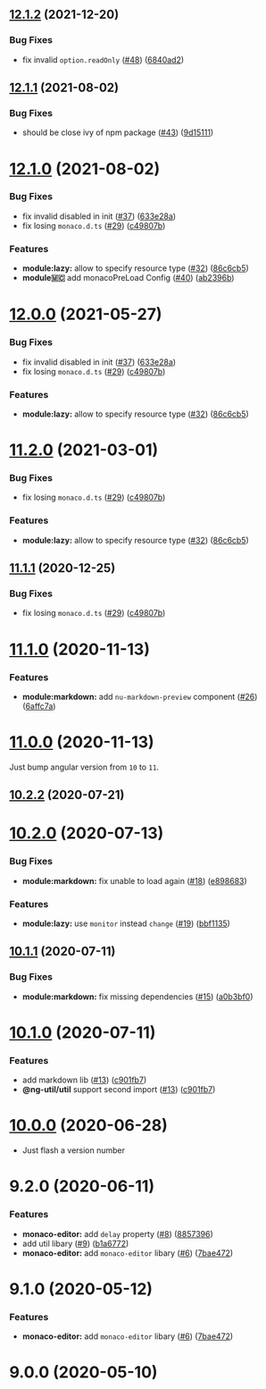 ## [12.1.2](https://github.com/ng-util/ng-util/compare/12.1.1...12.1.2) (2021-12-20)


### Bug Fixes

* fix invalid `option.readOnly` ([#48](https://github.com/ng-util/ng-util/issues/48)) ([6840ad2](https://github.com/ng-util/ng-util/commit/6840ad22866eab275b1d66785be1b703623ebe05))



## [12.1.1](https://github.com/ng-util/ng-util/compare/12.1.0...12.1.1) (2021-08-02)


### Bug Fixes

* should be close  ivy of npm package ([#43](https://github.com/ng-util/ng-util/issues/43)) ([9d15111](https://github.com/ng-util/ng-util/commit/9d151116c782a88059adbf25056d80e76e4d0fa6))



# [12.1.0](https://github.com/ng-util/ng-util/compare/11.1.0...12.1.0) (2021-08-02)


### Bug Fixes

* fix invalid disabled in init ([#37](https://github.com/ng-util/ng-util/issues/37)) ([633e28a](https://github.com/ng-util/ng-util/commit/633e28a202b3dcba99919f3016818fc97b2dd11f))
* fix losing `monaco.d.ts` ([#29](https://github.com/ng-util/ng-util/issues/29)) ([c49807b](https://github.com/ng-util/ng-util/commit/c49807bbd5adafa00ea405b9049a3c5d6980cd07))


### Features

* **module:lazy:** allow to specify resource type ([#32](https://github.com/ng-util/ng-util/issues/32)) ([86c6cb5](https://github.com/ng-util/ng-util/commit/86c6cb535a5a8264f230f911d7adad7004fa6d31))
* **module:monaco:** add monacoPreLoad Config ([#40](https://github.com/ng-util/ng-util/issues/40)) ([ab2396b](https://github.com/ng-util/ng-util/commit/ab2396b9b2ccfffd9c90a45bd1f18db28eab5df3))



# [12.0.0](https://github.com/ng-util/ng-util/compare/11.1.0...12.0.0) (2021-05-27)


### Bug Fixes

* fix invalid disabled in init ([#37](https://github.com/ng-util/ng-util/issues/37)) ([633e28a](https://github.com/ng-util/ng-util/commit/633e28a202b3dcba99919f3016818fc97b2dd11f))
* fix losing `monaco.d.ts` ([#29](https://github.com/ng-util/ng-util/issues/29)) ([c49807b](https://github.com/ng-util/ng-util/commit/c49807bbd5adafa00ea405b9049a3c5d6980cd07))


### Features

* **module:lazy:** allow to specify resource type ([#32](https://github.com/ng-util/ng-util/issues/32)) ([86c6cb5](https://github.com/ng-util/ng-util/commit/86c6cb535a5a8264f230f911d7adad7004fa6d31))



# [11.2.0](https://github.com/ng-util/ng-util/compare/11.1.0...11.2.0) (2021-03-01)


### Bug Fixes

* fix losing `monaco.d.ts` ([#29](https://github.com/ng-util/ng-util/issues/29)) ([c49807b](https://github.com/ng-util/ng-util/commit/c49807bbd5adafa00ea405b9049a3c5d6980cd07))


### Features

* **module:lazy:** allow to specify resource type ([#32](https://github.com/ng-util/ng-util/issues/32)) ([86c6cb5](https://github.com/ng-util/ng-util/commit/86c6cb535a5a8264f230f911d7adad7004fa6d31))



## [11.1.1](https://github.com/ng-util/ng-util/compare/11.1.0...11.1.1) (2020-12-25)


### Bug Fixes

* fix losing `monaco.d.ts` ([#29](https://github.com/ng-util/ng-util/issues/29)) ([c49807b](https://github.com/ng-util/ng-util/commit/c49807bbd5adafa00ea405b9049a3c5d6980cd07))



# [11.1.0](https://github.com/ng-util/ng-util/compare/11.0.0...11.1.0) (2020-11-13)


### Features

* **module:markdown:** add `nu-markdown-preview` component ([#26](https://github.com/ng-util/ng-util/issues/26)) ([6affc7a](https://github.com/ng-util/ng-util/commit/6affc7a681d3ac665b4d96fc9c963236cb61c66c))



# [11.0.0](https://github.com/ng-util/ng-util/compare/10.2.0...11.0.0) (2020-11-13)

Just bump angular version from `10` to `11`.


## [10.2.2](https://github.com/ng-util/ng-util/compare/10.2.0...10.2.2) (2020-07-21)



# [10.2.0](https://github.com/ng-util/ng-util/compare/10.0.0...10.2.0) (2020-07-13)


### Bug Fixes

* **module:markdown:** fix unable to load again ([#18](https://github.com/ng-util/ng-util/issues/18)) ([e898683](https://github.com/ng-util/ng-util/commit/e898683092a6bc5d316200ca39ab495cb998b0df))


### Features

* **module:lazy:** use `monitor` instead `change` ([#19](https://github.com/ng-util/ng-util/issues/19)) ([bbf1135](https://github.com/ng-util/ng-util/commit/bbf1135669a72f5a7c8c53905763898c655e440d))



## [10.1.1](https://github.com/ng-util/ng-util/compare/10.0.0...10.1.1) (2020-07-11)


### Bug Fixes

* **module:markdown:** fix missing dependencies ([#15](https://github.com/ng-util/ng-util/issues/15)) ([a0b3bf0](https://github.com/ng-util/ng-util/commit/a0b3bf00c1588cf5186b8988ded49b14392232e0))


# [10.1.0](https://github.com/ng-util/ng-util/compare/10.0.0...10.1.0) (2020-07-11)


### Features

* add markdown lib ([#13](https://github.com/ng-util/ng-util/issues/13)) ([c901fb7](https://github.com/ng-util/ng-util/commit/c901fb721c78d8cdcfe5cb2cc67057ba3d5254ca))
* **@ng-util/util** support second import ([#13](https://github.com/ng-util/ng-util/issues/13)) ([c901fb7](https://github.com/ng-util/ng-util/commit/c901fb721c78d8cdcfe5cb2cc67057ba3d5254ca))



# [10.0.0](https://github.com/ng-util/ng-util/compare/9.2.0...10.0.0) (2020-06-28)

* Just flash a version number

# 9.2.0 (2020-06-11)


### Features

* **monaco-editor:** add `delay` property ([#8](https://github.com/ng-util/ng-util/issues/8)) ([8857396](https://github.com/ng-util/ng-util/commit/8857396a247e73cd62c667ba403b7a87ca8a7751))
* add util libary ([#9](https://github.com/ng-util/ng-util/issues/9)) ([b1a6772](https://github.com/ng-util/ng-util/commit/b1a6772a567b50bcbd4c1ebec624b8397ceb474e))
* **monaco-editor:** add `monaco-editor` libary ([#6](https://github.com/ng-util/ng-util/issues/6)) ([7bae472](https://github.com/ng-util/ng-util/commit/7bae4727a8bc83ae58e2bc11e68d0954d6b6b2c3))



# 9.1.0 (2020-05-12)


### Features

* **monaco-editor:** add `monaco-editor` libary ([#6](https://github.com/ng-util/ng-util/issues/6)) ([7bae472](https://github.com/ng-util/ng-util/commit/7bae4727a8bc83ae58e2bc11e68d0954d6b6b2c3))



# 9.0.0 (2020-05-10)



